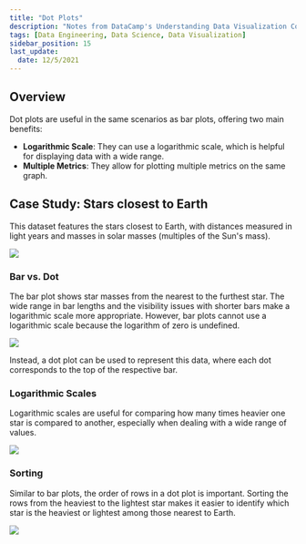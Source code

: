```yaml
---
title: "Dot Plots"
description: "Notes from DataCamp's Understanding Data Visualization Course"
tags: [Data Engineering, Data Science, Data Visualization]
sidebar_position: 15
last_update:
  date: 12/5/2021
---
```



## Overview

Dot plots are useful in the same scenarios as bar plots, offering two main benefits: 

- **Logarithmic Scale**: They can use a logarithmic scale, which is helpful for displaying data with a wide range.
- **Multiple Metrics**: They allow for plotting multiple metrics on the same graph.

## Case Study: Stars closest to Earth

This dataset features the stars closest to Earth, with distances measured in light years and masses in solar masses (multiples of the Sun's mass).

<div class='img-center'>

![](/img/docs/casestudy-stars-closest-to-earthhh.png)

</div>

### Bar vs. Dot

The bar plot shows star masses from the nearest to the furthest star. The wide range in bar lengths and the visibility issues with shorter bars make a logarithmic scale more appropriate. However, bar plots cannot use a logarithmic scale because the logarithm of zero is undefined. 

<div class='img-center'>

![](/img/docs/casestudy-stars-closest-to-earthhh-bar-dot.png)

</div>

Instead, a dot plot can be used to represent this data, where each dot corresponds to the top of the respective bar.

### Logarithmic Scales

Logarithmic scales are useful for comparing how many times heavier one star is compared to another, especially when dealing with a wide range of values.

<div class='img-center'>

![](/img/docs/casestudy-stars-closest-to-earthhh-log-scalee.png)

</div>


### Sorting

Similar to bar plots, the order of rows in a dot plot is important. Sorting the rows from the heaviest to the lightest star makes it easier to identify which star is the heaviest or lightest among those nearest to Earth.

<div class='img-center'>

![](/img/docs/casestudy-stars-closest-to-earthhh-sort-chartttt.png)

</div>